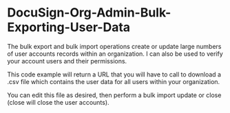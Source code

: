 # DocuSign-Org-Admin-Bulk-Exporting-User-Data
The bulk export and bulk import operations create or update large numbers of user accounts records within an organization. I can also be used to verify your account users and their permissions. 

This code example will return a URL that you will have to call to download a .csv file which contains the user data for all users within your organization.

You can edit this file as desired, then perform a bulk import update or close (close will close the user accounts).
